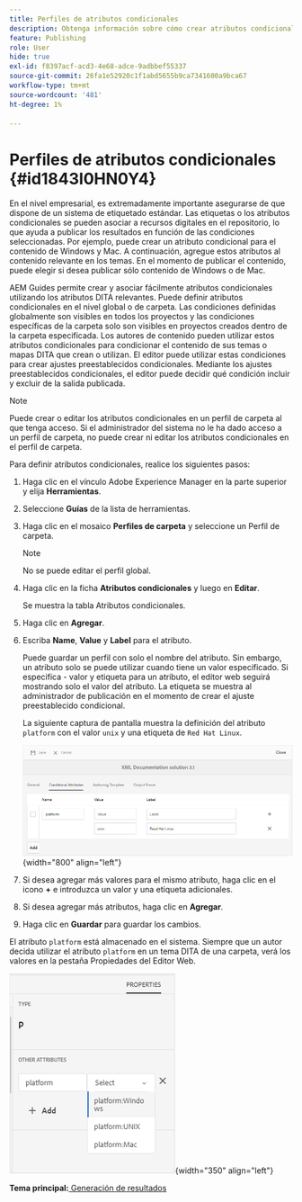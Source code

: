 ```yaml
---
title: Perfiles de atributos condicionales
description: Obtenga información sobre cómo crear atributos condicionales en AEM Guides. Utilice atributos condicionales en la carpeta y perfiles globales para condicionalizar el contenido.
feature: Publishing
role: User
hide: true
exl-id: f8397acf-acd3-4e68-adce-9adbbef55337
source-git-commit: 26fa1e52920c1f1abd5655b9ca7341600a9bca67
workflow-type: tm+mt
source-wordcount: '481'
ht-degree: 1%

---
```


# Perfiles de atributos condicionales {#id1843I0HN0Y4}

En el nivel empresarial, es extremadamente importante asegurarse de que dispone de un sistema de etiquetado estándar. Las etiquetas o los atributos condicionales se pueden asociar a recursos digitales en el repositorio, lo que ayuda a publicar los resultados en función de las condiciones seleccionadas. Por ejemplo, puede crear un atributo condicional para el contenido de Windows y Mac. A continuación, agregue estos atributos al contenido relevante en los temas. En el momento de publicar el contenido, puede elegir si desea publicar sólo contenido de Windows o de Mac.

AEM Guides permite crear y asociar fácilmente atributos condicionales utilizando los atributos DITA relevantes. Puede definir atributos condicionales en el nivel global o de carpeta. Las condiciones definidas globalmente son visibles en todos los proyectos y las condiciones específicas de la carpeta solo son visibles en proyectos creados dentro de la carpeta especificada. Los autores de contenido pueden utilizar estos atributos condicionales para condicionar el contenido de sus temas o mapas DITA que crean o utilizan. El editor puede utilizar estas condiciones para crear ajustes preestablecidos condicionales. Mediante los ajustes preestablecidos condicionales, el editor puede decidir qué condición incluir y excluir de la salida publicada.

>[!NOTE]
>
> Puede crear o editar los atributos condicionales en un perfil de carpeta al que tenga acceso. Si el administrador del sistema no le ha dado acceso a un perfil de carpeta, no puede crear ni editar los atributos condicionales en el perfil de carpeta.

Para definir atributos condicionales, realice los siguientes pasos:

1. Haga clic en el vínculo Adobe Experience Manager en la parte superior y elija **Herramientas**.

1. Seleccione **Guías** de la lista de herramientas.

1. Haga clic en el mosaico **Perfiles de carpeta** y seleccione un Perfil de carpeta.

   >[!NOTE]
   >
   > No se puede editar el perfil global.

1. Haga clic en la ficha **Atributos condicionales** y luego en **Editar**.

   Se muestra la tabla Atributos condicionales.

1. Haga clic en **Agregar**.

1. Escriba **Name**, **Value** y **Label** para el atributo.

   Puede guardar un perfil con solo el nombre del atributo. Sin embargo, un atributo solo se puede utilizar cuando tiene un valor especificado. Si especifica - valor y etiqueta para un atributo, el editor web seguirá mostrando solo el valor del atributo. La etiqueta se muestra al administrador de publicación en el momento de crear el ajuste preestablecido condicional.

   La siguiente captura de pantalla muestra la definición del atributo `platform` con el valor `unix` y una etiqueta de `Red Hat Linux`.

   ![](images/add-profile.png){width="800" align="left"}

1. Si desea agregar más valores para el mismo atributo, haga clic en el icono **+** e introduzca un valor y una etiqueta adicionales.

1. Si desea agregar más atributos, haga clic en **Agregar**.

1. Haga clic en **Guardar** para guardar los cambios.


El atributo `platform` está almacenado en el sistema. Siempre que un autor decida utilizar el atributo `platform` en un tema DITA de una carpeta, verá los valores en la pestaña Propiedades del Editor Web.

![](images/properties-tab.png){width="350" align="left"}

**Tema principal:**[ Generación de resultados](generate-output.md)
